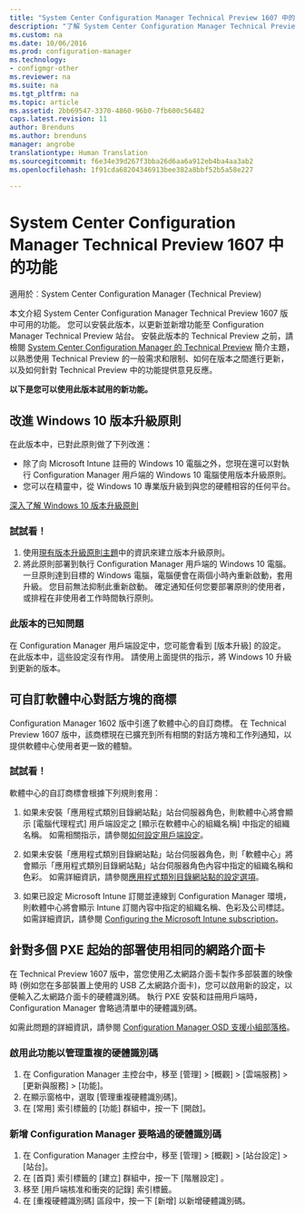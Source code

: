```yaml
---
title: "System Center Configuration Manager Technical Preview 1607 中的功能 | Microsoft Docs"
description: "了解 System Center Configuration Manager Technical Preview 1607 版中可用的功能。"
ms.custom: na
ms.date: 10/06/2016
ms.prod: configuration-manager
ms.technology:
- configmgr-other
ms.reviewer: na
ms.suite: na
ms.tgt_pltfrm: na
ms.topic: article
ms.assetid: 2bb69547-3370-4860-96b0-7fb600c56482
caps.latest.revision: 11
author: Brenduns
ms.author: brenduns
manager: angrobe
translationtype: Human Translation
ms.sourcegitcommit: f6e34e39d267f3bba26d6aa6a912eb4ba4aa3ab2
ms.openlocfilehash: 1f91cda68204346913bee382a8bbf52b5a58e227

---
```

# <a name="capabilities-in-technical-preview-1607-for-system-center-configuration-manager"></a>System Center Configuration Manager Technical Preview 1607 中的功能

適用於︰System Center Configuration Manager (Technical Preview)

本文介紹 System Center Configuration Manager Technical Preview 1607 版中可用的功能。 您可以安裝此版本，以更新並新增功能至 Configuration Manager Technical Preview 站台。      安裝此版本的 Technical Preview 之前，請檢閱 [System Center Configuration Manager 的 Technical Preview](../../core/get-started/technical-preview.md) 簡介主題，以熟悉使用 Technical Preview 的一般需求和限制、如何在版本之間進行更新，以及如何針對 Technical Preview 中的功能提供意見反應。    


**以下是您可以使用此版本試用的新功能。**  

## <a name="a-namedmpeditionaimprovements-to-the-windows-10-edition-upgrade-policy"></a><a name="dmp_edition"></a>改進 Windows 10 版本升級原則

在此版本中，已對此原則做了下列改進：

* 除了向 Microsoft Intune 註冊的 Windows 10 電腦之外，您現在還可以對執行 Configuration Manager 用戶端的 Windows 10 電腦使用版本升級原則。
* 您可以在精靈中，從 Windows 10 專業版升級到與您的硬體相容的任何平台。

[深入了解 Windows 10 版本升級原則](/sccm/compliance/deploy-use/upgrade-windows-version)

### <a name="try-it-out"></a>試試看！

1. 使用[現有版本升級原則主題](/sccm/compliance/deploy-use/upgrade-windows-version)中的資訊來建立版本升級原則。
2. 將此原則部署到執行 Configuration Manager 用戶端的 Windows 10 電腦。
一旦原則達到目標的 Windows 電腦，電腦便會在兩個小時內重新啟動，套用升級。 您目前無法抑制此重新啟動。 確定通知任何您要部署原則的使用者，或排程在非使用者工作時間執行原則。

### <a name="known-issue-with-this-release"></a>此版本的已知問題
在 Configuration Manager 用戶端設定中，您可能會看到 [版本升級] 的設定。 在此版本中，這些設定沒有作用。 請使用上面提供的指示，將 Windows 10 升級到更新的版本。

## <a name="customizable-branding-for-software-center-dialogs"></a>可自訂軟體中心對話方塊的商標

Configuration Manager 1602 版中引進了軟體中心的自訂商標。 在 Technical Preview 1607 版中，該商標現在已擴充到所有相關的對話方塊和工作列通知，以提供軟體中心使用者更一致的體驗。

### <a name="try-it-out"></a>試試看！

軟體中心的自訂商標會根據下列規則套用：

1. 如果未安裝「應用程式類別目錄網站點」站台伺服器角色，則軟體中心將會顯示 [電腦代理程式] 用戶端設定之 [顯示在軟體中心的組織名稱] 中指定的組織名稱。 如需相關指示，請參閱[如何設定用戶端設定](../../core/clients/deploy/configure-client-settings.md)。

2. 如果未安裝「應用程式類別目錄網站點」站台伺服器角色，則「軟體中心」將會顯示「應用程式類別目錄網站點」站台伺服器角色內容中指定的組織名稱和色彩。 如需詳細資訊，請參閱[應用程式類別目錄網站點的設定選項](../../core/servers/deploy/configure/configuration-options-for-site-system-roles.md#BKMK_ApplicationCatalog_Website)。

3. 如果已設定 Microsoft Intune 訂閱並連線到 Configuration Manager 環境，則軟體中心將會顯示 Intune 訂閱內容中指定的組織名稱、色彩及公司標誌。 如需詳細資訊，請參閱 [Configuring the Microsoft Intune subscription](../../mdm/deploy-use/setup-hybrid-mdm.md#step-3-configure-intune-subscription)。

## <a name="use-the-same-network-adapter-for-multiple-pxe-initiated-deployments"></a>針對多個 PXE 起始的部署使用相同的網路介面卡
在 Technical Preview 1607 版中，當您使用乙太網路介面卡製作多部裝置的映像時 (例如您在多部裝置上使用的 USB 乙太網路介面卡)，您可以啟用新的設定，以便輸入乙太網路介面卡的硬體識別碼。 執行 PXE 安裝和註冊用戶端時，Configuration Manager 會略過清單中的硬體識別碼。

如需此問題的詳細資訊，請參閱 [Configuration Manager OSD 支援小組部落格](https://blogs.technet.microsoft.com/system_center_configuration_manager_operating_system_deployment_support_blog/2015/08/27/reusing-the-same-nic-for-multiple-pxe-initiated-deployments-in-system-center-configuration-manger-osd/)。  

### <a name="enable-the-feature-to-manage-duplicate-hardware-identifiers"></a>啟用此功能以管理重複的硬體識別碼  
1. 在 Configuration Manager 主控台中，移至 [管理] > [概觀] > [雲端服務] > [更新與服務] > [功能]。
2. 在顯示窗格中，選取 [管理重複硬體識別碼]。
3. 在 [常用] 索引標籤的 [功能] 群組中，按一下 [開啟]。

### <a name="add-hardware-identifiers-for-configuration-manager-to-ignore"></a>新增 Configuration Manager 要略過的硬體識別碼  
1. 在 Configuration Manager 主控台中，移至 [管理] > [概觀] > [站台設定] > [站台]。
2. 在 [首頁]  索引標籤的 [建立]  群組中，按一下 [階層設定] 。
3. 移至 [用戶端核准和衝突的記錄] 索引標籤。
4. 在 [重複硬體識別碼] 區段中，按一下 [新增] 以新增硬體識別碼。



<!--HONumber=Dec16_HO3-->


